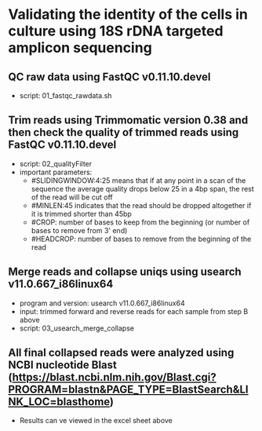 # Validating the identity of the cells in culture using 18S rDNA targeted amplicon sequencing

## QC raw data using FastQC v0.11.10.devel
- script: 01_fastqc_rawdata.sh

## Trim reads using Trimmomatic version 0.38 and then check the quality of trimmed reads using FastQC v0.11.10.devel
- script: 02_qualityFilter
- important parameters:
    - #SLIDINGWINDOW:4:25 means that if at any point in a scan of the sequence the average quality drops below 25 in a 4bp span, the rest of the read will be cut off
    - #MINLEN:45 indicates that the read should be dropped altogether if it is trimmed shorter than 45bp
    - #CROP: number of bases to keep from the beginning (or number of bases to remove from 3' end)
    - #HEADCROP: number of bases to remove from the beginning of the read

## Merge reads and collapse uniqs using usearch v11.0.667_i86linux64
- program and version: usearch v11.0.667_i86linux64
- input: trimmed forward and reverse reads for each sample from step B above
- script: 03_usearch_merge_collapse

## All final collapsed reads were analyzed using NCBI nucleotide Blast (https://blast.ncbi.nlm.nih.gov/Blast.cgi?PROGRAM=blastn&PAGE_TYPE=BlastSearch&LINK_LOC=blasthome)
- Results can ve viewed in the excel sheet above
